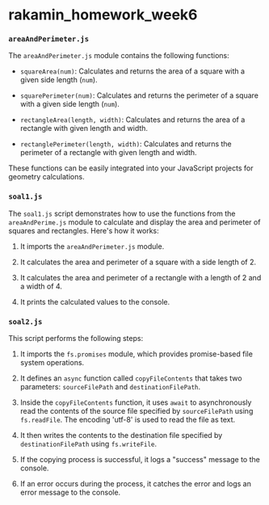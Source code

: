 # rakamin_homework_week6
### `areaAndPerimeter.js`

The `areaAndPerimeter.js` module contains the following functions:

- `squareArea(num)`: Calculates and returns the area of a square with a given side length (`num`).

- `squarePerimeter(num)`: Calculates and returns the perimeter of a square with a given side length (`num`).

- `rectangleArea(length, width)`: Calculates and returns the area of a rectangle with given length and width.

- `rectanglePerimeter(length, width)`: Calculates and returns the perimeter of a rectangle with given length and width.

These functions can be easily integrated into your JavaScript projects for geometry calculations.

### `soal1.js`

The `soal1.js` script demonstrates how to use the functions from the `areaAndPerime.js` module to calculate and display the area and perimeter of squares and rectangles. Here's how it works:

1. It imports the `areaAndPerimeter.js` module.

2. It calculates the area and perimeter of a square with a side length of 2.

3. It calculates the area and perimeter of a rectangle with a length of 2 and a width of 4.

4. It prints the calculated values to the console.

### `soal2.js`

This script performs the following steps:

1. It imports the `fs.promises` module, which provides promise-based file system operations.

2. It defines an `async` function called `copyFileContents` that takes two parameters: `sourceFilePath` and `destinationFilePath`.

3. Inside the `copyFileContents` function, it uses `await` to asynchronously read the contents of the source file specified by `sourceFilePath` using `fs.readFile`. The encoding 'utf-8' is used to read the file as text.

4. It then writes the contents to the destination file specified by `destinationFilePath` using `fs.writeFile`.

5. If the copying process is successful, it logs a "success" message to the console.

6. If an error occurs during the process, it catches the error and logs an error message to the console.

